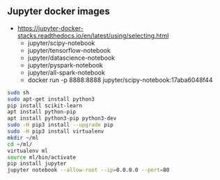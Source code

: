 ## Jupyter docker images
* https://jupyter-docker-stacks.readthedocs.io/en/latest/using/selecting.html
  * jupyter/scipy-notebook
  * jupyter/tensorflow-notebook
  * jupyter/datascience-notebook
  * jupyter/pyspark-notebook
  * jupyter/all-spark-notebook
  * docker run -p 8888:8888 jupyter/scipy-notebook:17aba6048f44


```bash
sudo sh
sudo apt-get install python3
pip install scikit-learn
apt install python-pip
apt install python3-pip python3-dev
sudo -H pip3 install --upgrade pip
sudo -H pip3 install virtualenv
mkdir ~/ml
cd ~/ml/
virtualenv ml
source ml/bin/activate
pip install jupyter
jupyter notebook --allow-root --ip=0.0.0.0 --port=80
```
